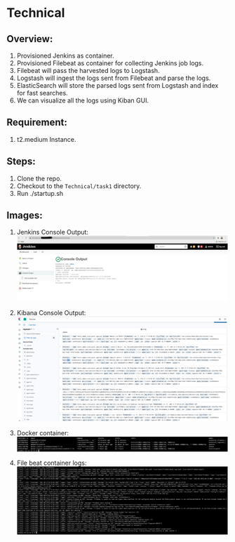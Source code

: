 # Technical

## Overview:
1. Provisioned Jenkins as container.
2. Provisioned Filebeat as container for collecting Jenkins job logs.
3. Filebeat will pass the harvested logs to Logstash.
4. Logstash will ingest the logs sent from Filebeat and parse the logs.
5. ElasticSearch will store the parsed logs sent from Logstash and index for fast searches.
6. We can visualize all the logs using Kiban GUI.

## Requirement:
1. t2.medium Instance.

## Steps: 
1. Clone the repo.
2. Checkout to the `Technical/task1` directory.
3. Run ./startup.sh
 
 ## Images:
 1. Jenkins Console Output: 
![alt text](https://github.com/kmohan778/Technical/blob/main/Images/Screenshot%202021-06-17%20at%206.03.47%20PM.png "Logo Title Text 1")

 2. Kibana Console Output: 
![alt text](https://github.com/kmohan778/Technical/blob/main/Images/Screenshot%202021-06-17%20at%206.04.09%20PM.png "Logo Title Text 1")

 3. Docker container: 
![alt text](https://github.com/kmohan778/Technical/blob/main/Images/Screenshot%202021-06-17%20at%206.18.33%20PM.png "Logo Title Text 1")

 4. File beat container logs: 
![alt text](https://github.com/kmohan778/Technical/blob/main/Images/Screenshot%202021-06-17%20at%206.18.53%20PM.png "Logo Title Text 1")
